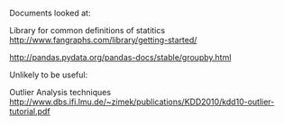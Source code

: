 Documents looked at:

Library for common definitions of statitics
http://www.fangraphs.com/library/getting-started/

http://pandas.pydata.org/pandas-docs/stable/groupby.html




Unlikely to be useful:

Outlier Analysis techniques
http://www.dbs.ifi.lmu.de/~zimek/publications/KDD2010/kdd10-outlier-tutorial.pdf
